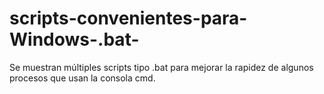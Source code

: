 # scripts-convenientes-para-Windows-.bat-
Se muestran múltiples scripts tipo .bat para mejorar la rapidez de algunos procesos que usan la consola cmd.
